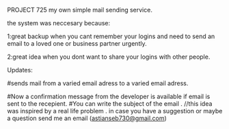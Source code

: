  PROJECT 725
my own simple mail sending service.

the system was neccesary because:

1:great backup when you cant remember your logins and need to 
send an email to a loved one or business partner urgently.

2:great idea when you dont want to share your logins with other people.
        
Updates:

#sends mail from a varied email adress to a varied email adress.
	
#Now a confirmation message from the developer is available if email is sent to the recepient.
#You can write the subject of the email
.
//this idea was inspired by a real life problem
	.
in case you have a suggestion or maybe a question send me an email (astianseb730@gmail.com)

